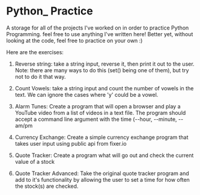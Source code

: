 # Python_ Practice

A storage for all of the projects I've worked on in order to practice Python Programming. feel free to use anything I've written here! Better yet, without looking at the code, feel free to practice on your own :)

Here are the exercises:

1. Reverse string: take a string input, reverse it, then print it out to the user. Note: there are many ways to do this (set() being one of them), but try not to do it that way.

2. Count Vowels: take a string input and count the number of vowels in the text. We can ignore the cases where 'y' could be a vowel.

3. Alarm Tunes: Create a program that will open a browser and play a YouTube video from a list of videos in a text file. The program should accept a command line argument with the time (--hour, --minute, --am/pm

4. Currency Exchange: Create a simple currency exchange program that takes user input using public api from fixer.io

5. Quote Tracker: Create a program what will go out and check the current value of a stock

6. Quote Tracker Advanced: Take the original quote tracker program and add to it's functionality by allowing the user to set a time for how often the stock(s) are checked.
